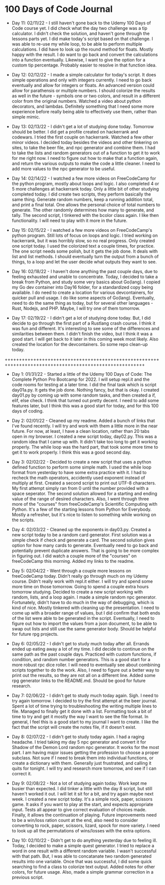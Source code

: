 # 100 Days of Code Journal

- Day 11: 02/11/22 - I still haven't gone back to the Udemy 100 Days of Code course yet.  I did check what the day two challenge was a tip calculator.  I didn't check the solution, and haven't gone through the lessons parts yet.  I did make today's script based on that challenge.  I was able to re-use my while loop, to be able to perform multiple calculations.  I did have to look up the round method for floats.  Mostly happy with the result.  I do want to go back and convert the calculations into a function eventually.  Likewise, I want to give the option for a custom tip percentage.  Probably easier to resolve in that function idea.

- Day 12: 02/12/22 - I made a simple calculator for today's script.  It does simple operations and only with integers currently.  I need to go back eventually and allow for integers or floats.  An advanced version could allow for parathensis or multiple numbers.  I should colorize the results as well in the future - symbols one or two colors, and result in a different color from the original numbers.  Watched a video about python decorators, and lambdas.  Definitely something that I need some more experience before really being able to effectively use them, rather than simple mimic.

- Day 13: 02/13/22 - I didn't get a lot of studying done today.  Tomorrow should be better.  I did get a profile created on hackerrank and codewars.  I tried the first couple on hackerrank.  Watched a few other minor videos.  I decided today besides the videos and other tinkering on sites, to take the beer file, and npc generator and combine them.  I had to take the lists and random generators out of a function to get it to work for me right now.  I need to figure out how to make that a function again, and return the various outputs to make the code a little cleaner.  I need to add more values to the npc generator to be useful.

- Day 14: 02/14/22 - I watched a few more videos on FreeCodeCamp for the python program, mostly about loops and logic.  I also completed 4 or 5 more challenges at hackerrank today.  Only a little bit of other studying completed today.  I did create two scripts, they perform basically the same thing.  Generate random numbers, keep a running addition total, and print a final total.  One allows the personal choice of total numbers to generate.  The other randomly determines how many to generate, and tally.  The second script, I tinkered with the bcolor class again.  I like then functionality.  I will need to play with it more in the future.

- Day 15: 02/15/22 - I watched a few more videos on FreeCodeCamp's python program.  Still lots of focus on loops and logic.  I tried working on hackerrank, but it was horribly slow, so no real progress.  Only created one script today.  I used the colorized text a couple times, for practice.  The one script needs some polish, but it gets the job done.  It deals with list and list methods.  I should eventually turn the output from a bunch of things, to a loop and let the user decide what outputs they want to see.

- Day 16: 02/18/22 - I haven't done anything the past couple days, due to feeling exhausted and unable to concentrate.  Today, I decided to take a break from Python, and study some very basics about Go(lang).  I copied my Go dev container into Day16 folder, for a standardized copy being available.  I do need to create a location for various devcontainers, for quicker pull and usage.  I do like some aspects of Go(lang).  Eventually, need to do the same thing as today, but for several other languages - Rust, Nodejs, and PHP.  Maybe, I will try one of them tomorrow.

- Day 17: 02/19/22 - I didn't get a lot of studying done today.  But, I did decide to go through the first part of a Rustlang crash course.  I think it was fun and different.  It's interesting to see some of the differences and similarities between them.  I didn't finish the video, but I think it was a good start.  I will get back to it later in this coming week most likely.  Also created the location for the devcontainers.  So some repo clean-up today.

+++++++++++++++++++++++++++++++++++++++++++++++++++++++++++++++++++++++++++++++++++++++++++++++++++++++

- Day 1: 01/31/22 - Started a little of the Udemy 100 Days of Code: The Complete Python Pro Bootcamp for 2022.  I will setup repl.it and the code rooms for testing at a later time.  I did the final task which is script day01a.py.  It gets the job done.  Nothing fancy, but that is okay.  I created day01.py by coming up with some random tasks, and then created a if, elif, else check.  I think that turned out pretty decent.  I need to add some features later, but I think this was a good start for today, and for this 100 days of coding.

- Day 2: 02/01/22 - Cleaned up my readme.  Added a bunch of links that I've found recently.  I will try and work with them a little more in the near future.  For now, at least, I have a clean location, rather than 20 tabs open in my browser.  I created a new script today, day02.py.  This was a random idea that I came up with.  It didn't take too long to get it working properly.  The while loop was the hard part, that took some more time to get it to work properly.  I think this was a good second day.

- Day 3: 02/02/22 - Decided to create a new script that uses a python defined function to perform some simple math.  I used the while loop format from yesterday to have some extra practice with it.  I had to recheck the math operators, accidently used exponent instead of multiply at first.  Created a second script to print out UTF-8 characters.  My first attempt simply ran from 0 until the number provided with a space seperator.  The second solution allowed for a starting and ending value of the range of desired characters.  Also, I went through three more of the "courses" from freeCodeCamp's Scientific Computing with Python.  It's a few of the starting lessons from Python for Everybody.  Mostly a refresher, but it's nice to listen to something while working on the scripts.

- Day 4: 02/03/22 - Cleaned up the exponents in day03.py.  Created a new script today to be a random card generator.  First solution was a simple check if check and generate a card.  The second solution gives option for how many cards to generate.  Eventually need to go back and potentially prevent duplicate answers.  That is going to be more complex in figuring out.  I did watch a couple more of the "courses" on freeCodeCamp this morning.  Added my links to the readme.

- Day 5: 02/04/22 - Went through a couple more lessons on freeCodeCamp today.  Didn't really go through much on my Udemy course.  Didn't really work with repl.it either.  I will try and spend some more time on those tomorrow.  Going to spend a couple extra hours tomorrow studying.  Decided to create a new script working with random, lists, and a loop again.  I made a simple random npc generator.  Fortunately, didn't have to do much in the way of debugging, which is kind of nice.  Mostly tinkered with cleaning up the presentation.  I need to come up with a broader range of values, but I did confirm that both ends of the list were able to be generated in the script.  Eventually, I need to figure out how to import the values from a json document, to be able to swap out lists and still use the same generator body.  Should be helpful for future rpg projects.

- Day 6: 02/05/22 - I didn't get to study much today after all.  Errands ended up eating away a lot of my time.  I did decide to continue on the same path as the past couple days.  Practiced with custom functions, if condition, and random number generators.  This is a good start for a more robust rpc dice roller.  I will need to eventually see about combining scripts together to do the work.  Also, I need to figure out a better way to print out the results, so they are not all on a different line.  Added some rpg generator links to the README.md.  Should be good for future research.

- Day 7: 02/06/22 - I didn't get to study much today again.  Sigh.  I need to try again tomorrow.  I decided to try the first attempt at the beer journal.  Spent a lot of time trying to troubleshooting the writing multiple lines to file.  Managed to finally get it done with a list.  Formatting took a bit of time to try and get it mostly the way I want to see the file format.  In general, I feel this is a good start to my journal I want to create.  I like the fact that the script will create the notes file, if it doesn't exist.

- Day 8: 02/07/22 - I didn't get to study today again.  I had a raging headache.  I tried taking my day 5 npc generator and convert it for Shadow of the Demon Lord random npc generator.  It works for the most part.  I am having major issues getting the profession to choose a proper subclass.  Not sure if I need to break them into individual functions, or create a dictionary with them.  Generally just frustrated, and calling it quits for tonight.  I will try and research more tomorrow, and see if I can correct it.

- Day 9: 02/08/22 - Not a lot of studying again today.  Work kept me busier than expected.  I did tinker a little with the day 8 script, but still haven't worked it out.  I will let it sit for a bit, and try again maybe next week.  I created a new script today.  It's a simple rock, paper, scissors game.  It asks if you want to play at the start, and expects appropriate input.  Tests all appear to give correct evaluation of choices made.  Finally, it allows the continuation of playing.  Future improvements need to be a win/loss ration count at the end, also need to consider converting to rock, paper, scissors, lizard, spock for more variety.  I need to look up all the permutations of wins/losses with the extra options.

- Day 10: 02/10/22 - Didn't get to do anything yesterday due to feeling ill.  Today, I decided to make a simple quest generator.  I tried to replace a word in one result with a different random variable.  I wasn't successful with that path.  But, I was able to concatanate two random generated results into one variable.  Once that was successful, I did some quick searching to find a class to colorize text output.  Added notes for other colors, for future usage.  Also, made a simple grammar correction in a previous script.
